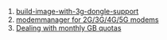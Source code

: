  1. [build-image-with-3g-dongle-support](https://openwrt.org/docs/guide-developer/build-image-with-3g-dongle-support)
 2. [modemmanager for 2G/3G/4G/5G modems](https://openwrt.org/docs/guide-user/network/wan/wwan/modemmanager)
 3. [Dealing with monthly GB quotas](https://openwrt.org/docs/guide-user/network/wan/wwan/bandwith_caps_gb_quota)
